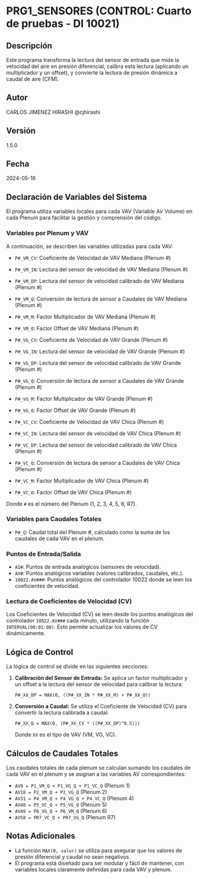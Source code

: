 # PRG1_SENSORES (CONTROL: Cuarto de pruebas - DI 10021)

## Descripción

Este programa transforma la lectura del sensor de entrada que mide la velocidad del aire en presión diferencial, calibra esta lectura (aplicando un multiplicador y un offset), y convierte la lectura de presión dinámica a caudal de aire (CFM).

## Autor

CARLOS JIMENEZ HIRASHI @cjhirashi

## Versión

1.5.0

## Fecha

2024-05-16

## Declaración de Variables del Sistema

El programa utiliza variables locales para cada VAV (Variable Air Volume) en cada Plenum para facilitar la gestión y comprensión del código.

### Variables por Plenum y VAV

A continuación, se describen las variables utilizadas para cada VAV:

*   `P#_VM_CV`: Coeficiente de Velocidad de VAV Mediana (Plenum #)
*   `P#_VM_IN`: Lectura del sensor de velocidad de VAV Mediana (Plenum #)
*   `P#_VM_DP`: Lectura del sensor de velocidad calibrado de VAV Mediana (Plenum #)
*   `P#_VM_Q`: Conversión de lectura de sensor a Caudales de VAV Mediana (Plenum #)
*   `P#_VM_M`: Factor Multiplicador de VAV Mediana (Plenum #)
*   `P#_VM_O`: Factor Offset de VAV Mediana (Plenum #)

*   `P#_VG_CV`: Coeficiente de Velocidad de VAV Grande (Plenum #)
*   `P#_VG_IN`: Lectura del sensor de velocidad de VAV Grande (Plenum #)
*   `P#_VG_DP`: Lectura del sensor de velocidad calibrado de VAV Grande (Plenum #)
*   `P#_VG_Q`: Conversión de lectura de sensor a Caudales de VAV Grande (Plenum #)
*   `P#_VG_M`: Factor Multiplicador de VAV Grande (Plenum #)
*   `P#_VG_O`: Factor Offset de VAV Grande (Plenum #)

*   `P#_VC_CV`: Coeficiente de Velocidad de VAV Chica (Plenum #)
*   `P#_VC_IN`: Lectura del sensor de velocidad de VAV Chica (Plenum #)
*   `P#_VC_DP`: Lectura del sensor de velocidad calibrado de VAV Chica (Plenum #)
*   `P#_VC_Q`: Conversión de lectura de sensor a Caudales de VAV Chica (Plenum #)
*   `P#_VC_M`: Factor Multiplicador de VAV Chica (Plenum #)
*   `P#_VC_O`: Factor Offset de VAV Chica (Plenum #)

Donde `#` es el número del Plenum (1, 2, 3, 4, 5, 6, R7).

### Variables para Caudales Totales

*   `P#_Q`: Caudal total del Plenum #, calculado como la suma de los caudales de cada VAV en el plenum.

### Puntos de Entrada/Salida

*   `AI#`: Puntos de entrada analógicos (sensores de velocidad).
*   `AV#`: Puntos analógicos variables (valores calibrados, caudales, etc.).
*   `10022.AV###`: Puntos analógicos del controlador 10022 donde se leen los coeficientes de velocidad.

### Lectura de Coeficientes de Velocidad (CV)

Los Coeficientes de Velocidad (CV) se leen desde los puntos analógicos del controlador `10022.AV###` cada minuto, utilizando la función `INTERVAL(00:01:00)`. Esto permite actualizar los valores de CV dinámicamente.

## Lógica de Control

La lógica de control se divide en las siguientes secciones:

1.  **Calibración del Sensor de Entrada:** Se aplica un factor multiplicador y un offset a la lectura del sensor de velocidad para calibrar la lectura:

    ```
    P#_XX_DP = MAX(0, ((P#_XX_IN * P#_XX_M) + P#_XX_O))
    ```

2.  **Conversión a Caudal:** Se utiliza el Coeficiente de Velocidad (CV) para convertir la lectura calibrada a caudal:

    ```
    P#_XX_Q = MAX(0, (P#_XX_CV * ((P#_XX_DP)^0.5)))
    ```

    Donde `XX` es el tipo de VAV (VM, VG, VC).

## Cálculos de Caudales Totales

Los caudales totales de cada plenum se calculan sumando los caudales de cada VAV en el plenum y se asignan a las variables AV correspondientes:

*   `AV9 = P1_VM_Q + P1_VG_Q + P1_VC_Q` (Plenum 1)
*   `AV18 = P2_VM_Q + P2_VG_Q` (Plenum 2)
*   `AV31 = P4_VM_Q + P4_VG_Q + P4_VC_Q` (Plenum 4)
*   `AV40 = P5_VC_Q + P5_VG_Q` (Plenum 5)
*   `AV49 = P6_VG_Q + P6_VM_Q` (Plenum 6)
*   `AV58 = PR7_VC_Q + PR7_VG_Q` (Plenum R7)

## Notas Adicionales

*   La función `MAX(0, valor)` se utiliza para asegurar que los valores de presión diferencial y caudal no sean negativos.
*   El programa está diseñado para ser modular y fácil de mantener, con variables locales claramente definidas para cada VAV y plenum.